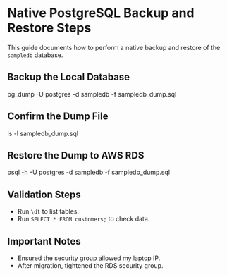 # Native PostgreSQL Backup and Restore Steps

This guide documents how to perform a native backup and restore of the `sampledb` database.

## Backup the Local Database
pg_dump -U postgres -d sampledb -f sampledb_dump.sql

## Confirm the Dump File
ls -l sampledb_dump.sql

## Restore the Dump to AWS RDS
psql -h <rds-endpoint> -U postgres -d sampledb -f sampledb_dump.sql

## Validation Steps
- Run `\dt` to list tables.
- Run `SELECT * FROM customers;` to check data.

## Important Notes
- Ensured the security group allowed my laptop IP.
- After migration, tightened the RDS security group.
